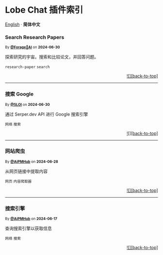 <h1>Lobe Chat 插件索引</h1>

[English](./README.md) · **简体中文**<!-- AWESOME PLUGINS --> 

### Search Research Papers

<sup>By **[@Forage🌿AI](https://www.theforage.cn)** on **2024-06-30**</sup>

探索研究的宇宙。搜索和比较论文，并回答问题。

`research-paper` `search`

<div align="right">

[![][back-to-top]](#readme-top)

</div>

---

### 搜索 Google

<sup>By **[@5LOI](https://www.5loi.com)** on **2024-06-30**</sup>

通过 Serper.dev API 进行 Google 搜索引擎

`网络` `搜索`

<div align="right">

[![][back-to-top]](#readme-top)

</div>

---

### 网站爬虫

<sup>By **[@AiPMHub](https://github.com/aipmhub/chat-plugin-web-crawler)** on **2024-06-28**</sup>

从网页链接中提取内容

`网页` `内容爬取器`

<div align="right">

[![][back-to-top]](#readme-top)

</div>

---

### 搜索引擎

<sup>By **[@AiPMHub](https://github.com/aipmhub/chat-plugin-search-engine)** on **2024-06-17**</sup>

查询搜索引擎以获取信息

`网络` `搜索`

<div align="right">

[![][back-to-top]](#readme-top)

</div>

 